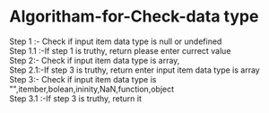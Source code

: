 # Algoritham-for-Check-data type

Step 1 :- Check if input item data type is null or undefined <br/>
Step 1.1 :-If step 1 is truthy, return please enter currect value<br/>
Step 2:- Check if input item data type is array,<br/>
Step 2.1:-If step 3 is truthy, return enter input item data type is array<br/>
Step 3:- Check if input item data type is "",itember,bolean,ininity,NaN,function,object<br/>
Step 3.1 :-If step 3 is truthy, return it
